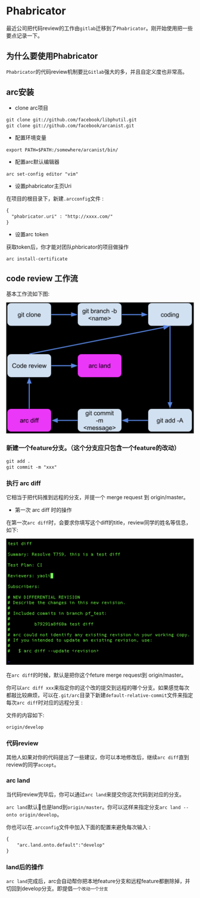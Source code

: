 # Phabricator

最近公司把代码review的工作由`gitlab`迁移到了`Phabricator`。刚开始使用把一些要点记录一下。


## 为什么要使用Phabricator

`Phabricator`的代码review机制要比`Gitlab`强大的多，并且自定义度也非常高。


## arc安装

- clone arc项目

```
git clone git://github.com/facebook/libphutil.git
git clone git://github.com/facebook/arcanist.git
```

- 配置环境变量

`export PATH=$PATH:/somewhere/arcanist/bin/`

- 配置arc默认编辑器

`arc set-config editor "vim"`

- 设置phabricator主页Uri

在项目的根目录下，新建`.arcconfig`文件 : 

```
{
  "phabricator.uri" : "http://xxxx.com/"
}
```

- 设置arc token

获取token后，你才能对团队phbricator的项目做操作

```
arc install-certificate
```

## code review 工作流

基本工作流如下图:

![](picture/arc工作流.png)

### 新建一个feature分支。（这个分支应只包含一个feature的改动）

```
git add .
git commit -m "xxx"
```

### 执行 arc diff

它相当于把代码推到远程的分支，并提一个 merge request 到 origin/master。

- 第一次 arc  diff 时的操作

在第一次`arc diff`时，会要求你填写这个diff的title，review同学的姓名等信息，如下:

![](picture/第一次arcdiff.png)


在`arc diff`的时候，默认是把你这个feture merge request到 origin/master。

你可以`arc diff xxx`来指定你的这个改的提交到远程的哪个分支。如果感觉每次都敲比较麻烦，可以在`.git/arc`目录下新建`default-relative-commit`文件来指定每次`arc diff`时对应的远程分支 :

文件的内容如下:

```
origin/develop
```

### 代码review

其他人如果对你的代码提出了一些建议，你可以本地修改后，继续`arc diff`直到 review的同学`accept`。

### arc land

当代码review完毕后，你可以通过`arc land`来提交你这次代码到对应的分支。

`arc land`默认也是land到`origin/master`。你可以这样来指定分支`arc land --onto origin/develop`。

你也可以在`.arcconfig`文件中加入下面的配置来避免每次输入 :

```
{
    "arc.land.onto.default":"develop"
}
```

### land后的操作

`arc land`完成后，arc会自动帮你把本地feature分支和远程feature都删除掉，并切回到develop分支。即提倡`一个改动一个分支`